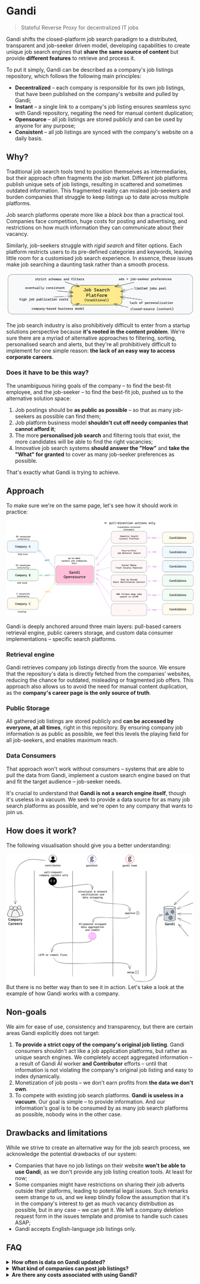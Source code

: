 # Gandi

> Stateful Reverse Proxy for decentralized IT jobs

Gandi shifts the closed-platform job search paradigm to a distributed, transparent and job-seeker driven model, developing
capabilities to create unique job search engines that **share the same source of content** but provide **different
features** to retrieve and process it.

To put it simply, Gandi can be described as a company's job listings repository, which follows the following main principles:

- **Decentralized** – each company is responsible for its own job listings, that have been published on the company's
  website and pulled by Gandi;
- **Instant** – a single link to a company's job listing ensures seamless sync with Gandi repository, negating the need
  for manual content duplication;
- **Opensource** – all job listings are stored publicly and can be used by anyone for any purpose;
- **Consistent** – all job listings are synced with the company's website on a daily basis.

## Why?

Traditional job search tools tend to position themselves as intermediaries, but their approach often fragments the job
market. Different job platforms publish unique sets of job listings, resulting in scattered and sometimes outdated
information. This fragmented reality can mislead job-seekers and burden companies that struggle to keep listings up to
date across multiple platforms.

Job search platforms operate more like a _black box_ than a practical tool. Companies face competition, huge costs for
posting and advertising, and restrictions on how much information they can communicate about their vacancy.

Similarly, job-seekers struggle with _rigid search_ and filter options. Each platform restricts users to its pre-defined
categories and keywords, leaving little room for a customised job search experience. In essence, these issues make job
searching a daunting task rather than a smooth process.

![img_3.png](img_3.png)

The job search industry is also prohibitively difficult to enter from a startup solutions perspective because **it's
rooted in the content problem**. We're sure there are a myriad of alternative approaches to filtering, sorting,
personalised search and alerts, but they're all prohibitively difficult to implement for one simple reason: **the lack
of an easy way to access corporate careers**.

### Does it have to be this way?

The unambiguous hiring goals of the company – to find the best-fit employee, and the job-seeker – to find the best-fit
job, pushed us to the alternative solution space:

1. Job postings should be **as public as possible** – so that as many job-seekers as possible can find them;
2. Job platform business model **shouldn't cut off needy companies that cannot afford it**;
3. The more **personalised job search** and filtering tools that exist, the more candidates will be able to find the
   right vacancies;
4. Innovative job search systems **should answer the "How"** and **take the "What" for granted** to cover as many
   job-seeker preferences as possible.

That's exactly what Gandi is trying to achieve.
## Approach

To make sure we're on the same page, let's see how it should work in practice:

![img_5.png](img_5.png)

Gandi is deeply anchored around three main layers: pull-based careers retrieval engine, public careers storage, and custom data consumer implementations – specific search platforms.

### Retrieval engine
Gandi retrieves company job listings directly from the source. We ensure that the repository's data is directly fetched from the companies’ websites, reducing the chance for outdated, misleading or fragmented job offers. This approach also allows us to avoid the need for manual content duplication, as the __company's career page is the only source of truth__.

### Public Storage
All gathered job listings are stored publicly and __can be accessed by everyone, at all times__, right in this repository. By ensuring company job information is as public as possible, we feel this levels the playing field for all job-seekers, and enables maximum reach.


### Data Consumers
That approach won't work without consumers – systems that are able to pull the data from Gandi, implement a custom search engine based on that and fit the target audience – job-seeker needs.

It's crucial to understand that __Gandi is not a search engine itself__, though it's useless in a vacuum. We seek to provide a data source for as many job search platforms as possible, and we're open to any company that wants to join us.

## How does it work?
The following visualisation should give you a better understanding:

![img_7.png](img_7.png)
But there is no better way than to see it in action. Let's take a look at the example of how Gandi works with a company. 

## Non-goals

We aim for ease of use, consistency and transparency, but there are certain areas Gandi explicitly does not target:

1. __To provide a strict copy of the company's original job listing__. Gandi consumers shouldn't act like a job
   application platforms, but rather as unique search engines. We completely accept aggregated information – a result of
   Gandi AI worker __and Contributor__ efforts – until that information is not violating the company's original job
   listing and easy to index dynamically.
2. Monetization of job posts – we don't earn profits from __the data we don't own__.
3. To compete with existing job search platforms. __Gandi is useless in a vacuum__. Our goal is simple – to provide
   information. And our information's goal is to be consumed by as many job search platforms as possible, nobody wins in
   the other case.

## Drawbacks and limitations

While we strive to create an alternative way for the job search process, we acknowledge the potential drawbacks of our
system:

- Companies that have no job listings on their website __won't be able to use Gandi__, as we don't provide any job
  listing creation tools. At least for now;
- Some companies might have restrictions on sharing their job adverts outside their platforms, leading to potential
  legal issues. Such remarks seem strange to us, and we keep blindly follow the assumption that it's in the company's
  interest to get as much vacancy distribution as possible, but in any case – we can get it. We left a company deletion
  request form in the issues template and promise to handle such cases ASAP;
- Gandi accepts English-language job listings only.

[//]: # (## Plans for the Future)

[//]: # (Building on our core principles, we aim to:)

[//]: # ()

[//]: # (- Develop a sophisticated search feature that uses AI to match candidates with jobs.)

[//]: # (- Extend our reach by adding more companies to our platform.)

[//]: # (- Improve the frequency of our syncing process for up-to-date retrievals.)

[//]: # (- Enhance user experience through continuous improvements based on user feedback.)

## FAQ

<details>
<summary><b>How often is data on Gandi updated?</b></summary>
Our platforms sync with company websites daily to ensure the most up-to-date job listings.
</details>
<details>
<summary><b>What kind of companies can post job listings?</b></summary>
Any company, regardless of size or industry, can sync their job listings with Gandi. As of beta launch, we're mostly focusing on startups/mid-size companies, but we're open to any company that wants to join us.
</details>
<details>
<summary><b>Are there any costs associated with using Gandi?</b></summary>
Gandi is a free platform. We believe job information should be as public as possible, without any barriers.
</details>

